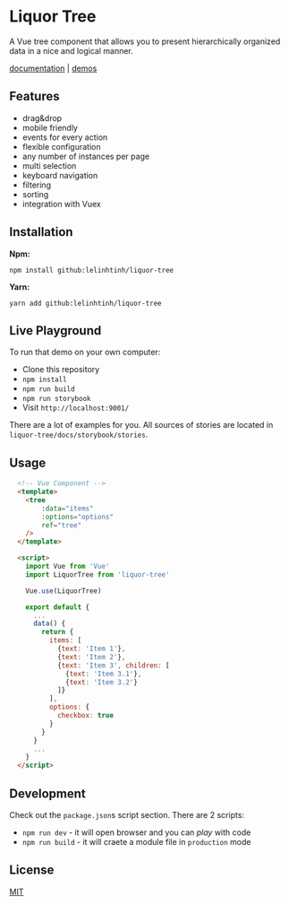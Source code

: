 # Liquor Tree

A Vue tree component that allows you to present hierarchically organized data in a nice and logical manner.

[documentation](https://amsik.github.io/liquor-tree/) | [demos](https://amsik.github.io/liquor-tree/#Examples)

## Features

* drag&drop
* mobile friendly
* events for every action
* flexible configuration
* any number of instances per page
* multi selection
* keyboard navigation
* filtering
* sorting
* integration with Vuex

## Installation

**Npm:**

```shell
npm install github:lelinhtinh/liquor-tree
```

**Yarn:**

```shell
yarn add github:lelinhtinh/liquor-tree
```

## Live Playground

To run that demo on your own computer:

* Clone this repository
* `npm install`
* `npm run build`
* `npm run storybook`
* Visit `http://localhost:9001/`

There are a lot of examples for you. All sources of stories are located in `liquor-tree/docs/storybook/stories`.

## Usage

```html
  <!-- Vue Component -->
  <template>
    <tree
        :data="items"
        :options="options"
        ref="tree"
    />
  </template>

  <script>
    import Vue from 'Vue'
    import LiquorTree from 'liquor-tree'

    Vue.use(LiquorTree)

    export default {
      ...
      data() {
        return {
          items: [
            {text: 'Item 1'},
            {text: 'Item 2'},
            {text: 'Item 3', children: [
              {text: 'Item 3.1'},
              {text: 'Item 3.2'}
            ]}
          ],
          options: {
            checkbox: true
          }
        }
      }
      ...
    }
  </script>
```

## Development

Check out the `package.json`s script section. There are 2 scripts:

* `npm run dev` - it will open browser and you can *play* with code
* `npm run build` - it will craete a module file in `production` mode

## License

[MIT](https://opensource.org/licenses/MIT)
